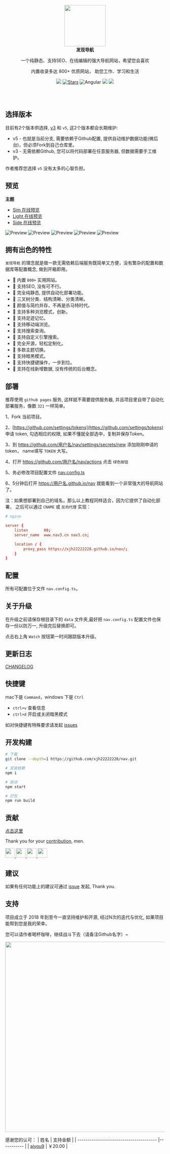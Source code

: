 
<p align="center">
  <a href="https://nav3.cn/?g">
    <img src="src/assets/logo.png" width="130" />
  </a>
  <br />
  <b>发现导航</b>
  <p align="center">一个纯静态、支持SEO、在线编辑的强大导航网站，希望您会喜欢</p>
  <p align="center">内置收录多达 800+ 优质网站， 助您工作、学习和生活</p>
  <p align="center">
    <img src="https://img.shields.io/github/v/release/xjh22222228/nav" />
    <a href="https://github.com/xjh22222228/nav/stargazers"><img src="https://img.shields.io/github/stars/xjh22222228/nav" alt="Stars"/></a>
    <img alt="Angular" src="https://img.shields.io/static/v1.svg?label=&message=Angular11&style=flat-square&color=C82B38">
    <img src="https://img.shields.io/github/license/xjh22222228/nav" />
    <a href="https://hits.dwyl.com/xjh22222228/nav">
      <img src="https://hits.dwyl.com/xjh22222228/nav.svg" />
    </a>
  </p>
</p>

<br />
<br />


## 选择版本
目前有2个版本供选择, [v3](https://github.com/xjh22222228/nav/tree/v3) 和 `v5`, 这2个版本都会长期维护:

- v5 - 也就是当前分支, 需要依赖于Github配置, 提供自动维护数据功能(微后台)，但必须Fork到自己仓库里。
- v3 - 无需依赖Github, 您可以将代码部署在任意服务器, 但数据需要手工维护。

作者推荐您选择 `v5` 没有太多的心智负担。



## 预览
**主题**

- [Sim 在线预览](https://nav3.cn/#/sim)
- [Light 在线预览](https://nav3.cn/#/light)
- [Side 在线预览](https://nav3.cn/#/side)

![Preview](https://raw.githubusercontent.com/xjh22222228/public/gh-pages/nav/1.png)
![Preview](https://raw.githubusercontent.com/xjh22222228/public/gh-pages/nav/2.png)
![Preview](https://raw.githubusercontent.com/xjh22222228/public/gh-pages/nav/3.png)
![Preview](https://raw.githubusercontent.com/xjh22222228/public/gh-pages/nav/4.png)
![Preview](https://raw.githubusercontent.com/xjh22222228/public/gh-pages/nav/5.png)




## 拥有出色的特性
`发现导航` 的理念就是做一款无需依赖后端服务既简单又方便，没有繁杂的配置和数据库等配置概念, 做到开箱即用。

- 🍰 内置 `800+` 实用网站。
- 🍰 支持SEO, 没有可不行。
- 🍰 完全纯静态, 提供自动化部署功能。
- 🍰 三叉树分类、结构清晰、分类清晰。
- 🍰 颜值与简约并存，不再是杀马特时代。
- 🍰 支持多种浏览模式，创新。
- 🍰 支持足迹记忆。
- 🍰 支持移动端浏览。
- 🍰 支持搜索查询。
- 🍰 支持自定义引擎搜索。
- 🍰 完全开源，轻松定制化。
- 🍰 多款主题切换。
- 🍰 支持暗黑模式。
- 🍰 支持快捷键操作，一步到位。
- 🍰 支持在线新增数据, 没有传统的后台概念。



## 部署
推荐使用 `github pages` 服务, 这样就不需要提供服务器, 并且项目里自带了自动化部署服务，像数 `321` 一样简单。

1、Fork 当前项目。

2、[https://github.com/settings/tokens](https://github.com/settings/tokens) 申请 token, 勾选相应的权限, 如果不懂就全部选中，复制并保存Token。

3、到 https://github.com/用户名/nav/settings/secrets/new  添加刚刚申请的token， name填写 `TOKEN` 大写。

4、打开 https://github.com/用户名/nav/actions 点击 `绿色按钮`

5、务必修改项目配置文件 [nav.config.ts](nav.config.ts)

6、5分钟后打开 https://用户名.github.io/nav 就能看到一个非常强大的导航网站了。


注：如果想部署到自己的域名，那么以上教程同样适合，因为它提供了自动化部署， 之后可以通过 `CNAME` 或 `反向代理` 实现：

```conf
# nginx

server {
    listen       80;
    server_name  www.nav3.cn nav3.cn;

    location / {
        proxy_pass https://xjh22222228.github.io/nav/;
    }
}
```


## 配置
所有可配置位于文件 `nav.config.ts`。




## 关于升级
在升级之前请保存根目录下的 `data` 文件夹,最好把 `nav.config.ts` 配置文件也保存一份以防万一, 升级完后替换即可。

点击右上角 `Watch` 按钮第一时间跟踪版本升级。



## 更新日志
[CHANGELOG](CHANGELOG.md)




## 快捷键
mac下是 `Command`，windows 下是 `Ctrl`

- `ctrl+v` 查看信息
- `ctrl+d` 开启或关闭暗黑模式

如对快捷键有特殊要求请发起 [issues](https://github.com/xjh22222228/nav/issues)





## 开发构建
``` bash
# 下载
git clone --depth=1 https://github.com/xjh22222228/nav.git

# 安装依赖
npm i

# 启动
npm start

# 打包
npm run build
```



## 贡献
[点击这里](https://github.com/xjh22222228/nav/tree/master/data)

Thank you for your [contribution](https://github.com/xjh22222228/nav/issues), men.

<a href="https://github.com/YutHelloWorld">
  <img src="https://avatars1.githubusercontent.com/u/20860159?s=460&v=4" width="30px" height="30px" />
</a>
<a href="https://github.com/JJJTHuang">
  <img src="https://avatars3.githubusercontent.com/u/22817432?s=460&v=4" width="30px" height="30px" />
</a>
<a href="https://github.com/Fechin">
  <img src="https://avatars1.githubusercontent.com/u/2541482?s=460&v=4" width="30px" height="30px" />
</a>
<a href="https://github.com/setdiaoyong">
  <img src="https://avatars1.githubusercontent.com/u/62551864?s=460&v=4" width="30px" height="30px" />
</a>






## 建议
如果有任何功能上的建议可通过 [issue](https://github.com/xjh22222228/nav/issues) 发起, Thank you.



## 支持
项目成立于 2018 年到至今一直坚持维护和开源, 经过N次的迭代与优化, 如果项目能帮到您是我的荣幸。

您可以请作者喝杯咖啡，继续战斗下去（请备注Github名字）~

<img src="https://raw.sevencdn.com/xjh22222228/public/gh-pages/img/32.png" width="600">

感谢您的认可：
| 姓名    | 支持金额              |
| --------------------------------------- |----------- |
| [aiyou9](https://github.com/aiyou9)     | ￥20.00     |

